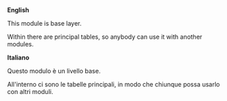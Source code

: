 **English**

This module is base layer.

Within there are principal tables, so anybody can use it with another
modules.

**Italiano**

Questo modulo è un livello base.

All'interno ci sono le tabelle principali, in modo che chiunque possa
usarlo con altri moduli.
